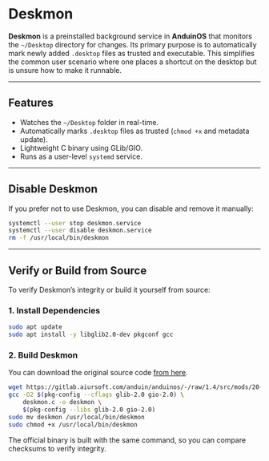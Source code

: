 # Deskmon

**Deskmon** is a preinstalled background service in **AnduinOS** that monitors the `~/Desktop` directory for changes. Its primary purpose is to automatically mark newly added `.desktop` files as trusted and executable. This simplifies the common user scenario where one places a shortcut on the desktop but is unsure how to make it runnable.

---

## Features

* Watches the `~/Desktop` folder in real-time.
* Automatically marks `.desktop` files as trusted (`chmod +x` and metadata update).
* Lightweight C binary using GLib/GIO.
* Runs as a user-level `systemd` service.

---

## Disable Deskmon

If you prefer not to use Deskmon, you can disable and remove it manually:

```bash
systemctl --user stop deskmon.service
systemctl --user disable deskmon.service
rm -f /usr/local/bin/deskmon
```

---

## Verify or Build from Source

To verify Deskmon’s integrity or build it yourself from source:

### 1. Install Dependencies

```bash
sudo apt update
sudo apt install -y libglib2.0-dev pkgconf gcc
```

### 2. Build Deskmon

You can download the original source code [from here](https://gitlab.aiursoft.com/anduin/anduinos/-/tree/1.4/src/mods/20-deskmon-mod).

```bash
wget https://gitlab.aiursoft.com/anduin/anduinos/-/raw/1.4/src/mods/20-deskmon-mod/deskmon.c -O deskmon.c
gcc -O2 $(pkg-config --cflags glib-2.0 gio-2.0) \
    deskmon.c -o deskmon \
    $(pkg-config --libs glib-2.0 gio-2.0)
sudo mv deskmon /usr/local/bin/deskmon
sudo chmod +x /usr/local/bin/deskmon
```

The official binary is built with the same command, so you can compare checksums to verify integrity.

